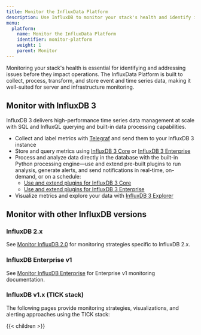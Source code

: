 ```yaml
---
title: Monitor the InfluxData Platform
description: Use InfluxDB to monitor your stack's health and identify issues before they impact operations.
menu:
  platform:
    name: Monitor the InfluxData Platform
    identifier: monitor-platform
    weight: 1
    parent: Monitor
---
```


Monitoring your stack's health is essential for identifying and addressing issues before they impact operations.
The InfluxData Platform is built to collect, process, transform, and store event and time series data, making it well-suited for server and infrastructure monitoring.

## Monitor with InfluxDB 3

InfluxDB 3 delivers high-performance time series data management at scale with SQL and
InfluxQL querying and built-in data processing capabilities.

- Collect and label metrics with [Telegraf](/telegraf/v1/) and send them to your InfluxDB 3 instance
- Store and query metrics using [InfluxDB 3 Core](/influxdb3/core/) or [InfluxDB 3 Enterprise](/influxdb3/enterprise/)
- Process and analyze data directly in the database with the built-in Python processing engine—use and extend pre-built plugins to run analysis, generate alerts, and send notifications in real-time, on-demand, or on a schedule:
  - [Use and extend plugins for InfluxDB 3 Core](/influxdb3/core/process-data/python/plugins/)
  - [Use and extend plugins for InfluxDB 3 Enterprise](/influxdb3/enterprise/process-data/python/plugins/)
- Visualize metrics and explore your data with [InfluxDB 3 Explorer](/influxdb3/explorer/)

## Monitor with other InfluxDB versions

### InfluxDB 2.x

See [Monitor InfluxDB 2.0](/influxdb/v2/monitor-alert/) for monitoring strategies specific to InfluxDB 2.x.

### InfluxDB Enterprise v1

See [Monitor InfluxDB Enterprise](/enterprise_influxdb/v1/administration/monitor/) for Enterprise v1 monitoring documentation.

### InfluxDB v1.x (TICK stack)

The following pages provide monitoring strategies, visualizations, and alerting approaches using the TICK stack:

{{< children >}}
